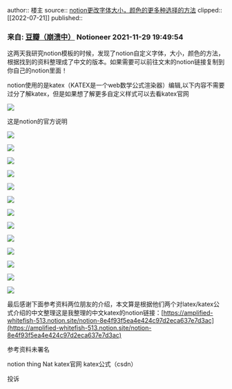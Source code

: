 author:: 楼主
source:: [notion更改字体大小，颜色的更多种选择的方法](https://www.douban.com/group/topic/254260360/?_i=84053382inecFS)
clipped:: [[2022-07-21]]
published:: 

### 来自: [豆瓣（崩溃中）](https://www.douban.com/people/ww6699/) Notioneer 2021-11-29 19:49:54

这两天我研究notion模板的时候，发现了notion自定义字体，大小，颜色的方法，根据找到的资料整理成了中文的版本。如果需要可以前往文末的notion链接复制到你自己的notion里面！

notion使用的是katex（KATEX是一个web数学公式渲染器）编辑,以下内容不需要过分了解katex，但是如果想了解更多自定义样式可以去看katex官网

![](https://img2.doubanio.com/view/group_topic/l/public/p512977102.webp)

这是notion的官方说明

![](https://img2.doubanio.com/view/group_topic/l/public/p512977103.webp)

![](https://img9.doubanio.com/view/group_topic/l/public/p512977104.webp)

![](https://img1.doubanio.com/view/group_topic/l/public/p512977108.webp)

![](https://img1.doubanio.com/view/group_topic/l/public/p512977609.webp)

![](https://img1.doubanio.com/view/group_topic/l/public/p512977107.webp)

![](https://img1.doubanio.com/view/group_topic/l/public/p512977118.webp)

![](https://img2.doubanio.com/view/group_topic/l/public/p512977113.webp)

![](https://img1.doubanio.com/view/group_topic/l/public/p512977128.webp)

![](https://img1.doubanio.com/view/group_topic/l/public/p512977129.webp)

![](https://img9.doubanio.com/view/group_topic/l/public/p512977135.webp)

![](https://img9.doubanio.com/view/group_topic/l/public/p512977134.webp)

![](https://img1.doubanio.com/view/group_topic/l/public/p512977138.webp)

![](https://img2.doubanio.com/view/group_topic/l/public/p512977142.webp)

最后感谢下面参考资料两位朋友的介绍，本文算是根据他们两个对latex/katex公式介绍的中文整理这是我整理的中文katex的notion链接：[https://amplified-whitefish-513.notion.site/notion-8e4f93f5ea4e424c97d2eca637e7d3ac](https://amplified-whitefish-513.notion.site/notion-8e4f93f5ea4e424c97d2eca637e7d3ac)

参考资料未署名

notion thing Nat katex官网 katex公式（csdn）

投诉